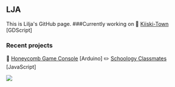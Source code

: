 ## LJA

This is Lilja's GitHub page.
###Currently working on
🏡 [Kiiski-Town](https://github.com/liljakiiski/kiiski-town) [GDScript]

### Recent projects
🐝 [Honeycomb Game Console](https://github.com/liljakiiski/honeycomb-game-console) [Arduino]
✏️ [Schoology Classmates](https://github.com/liljakiiski/schoology-classmates) [JavaScript]


<img align="left" src="https://github-readme-stats.vercel.app/api/top-langs/?username=liljakiiski&layout=compact&langs_count=7" />
